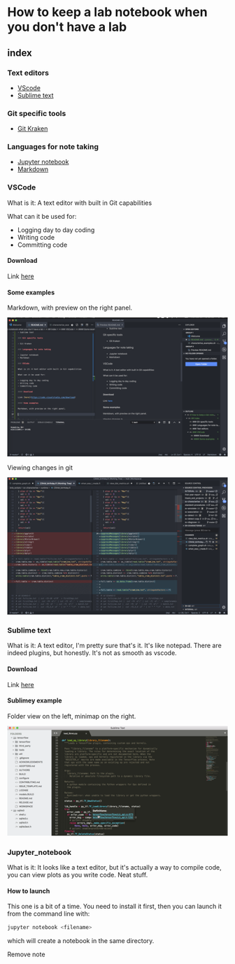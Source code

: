# How to keep a lab notebook when you don't have a lab

## index

### Text editors

- [VScode](###VScode)
- [Sublime text](###Sublime_text)

### Git specific tools

- [Git Kraken](###Git_Kraken)

### Languages for note taking

- [Jupyter notebook](###Jupyter_notebook)
- [Markdown](###Markdown)

### VSCode

What is it: A text editor with built in Git capabilities

What can it be used for:

- Logging day to day coding
- Writing code
- Committing code

#### Download

Link [here](https://code.visualstudio.com/download)

#### Some examples

Markdown, with preview on the right panel.

![md](figs/md_view.png)

Viewing changes in git

![git](figs/changes.png)

### Sublime text

What is it: A text editor, I'm pretty sure that's it. It's like notepad. There are indeed plugins, but honestly. It's not as smooth as vscode.

#### Download

Link [here](https://www.sublimetext.com/3)

#### Sublimey example

Folder view on the left, minimap on the right.

![sublime](figs/sublime.png)

### Jupyter_notebook

What is it: It looks like a text editor, but it's actually a way to compile code, you can view plots as you write code. Neat stuff.

#### How to launch

This one is a bit of a time. You need to install it first, then you can launch it from the command line with:

``` bash
jupyter notebook <filename>
```

which will create a notebook in the same directory.

Remove note

